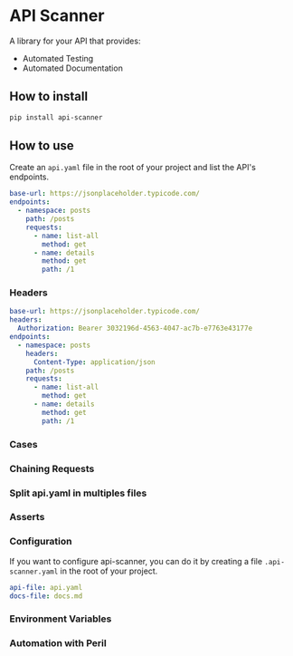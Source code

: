 # API Scanner

A library for your API that provides:

- Automated Testing
- Automated Documentation

## How to install

```bash
pip install api-scanner
```

## How to use

Create an `api.yaml` file in the root of your project and list the API's endpoints.

```yaml
base-url: https://jsonplaceholder.typicode.com/
endpoints:
  - namespace: posts
    path: /posts
    requests:
      - name: list-all
        method: get
      - name: details
        method: get
        path: /1
```

### Headers

```yaml
base-url: https://jsonplaceholder.typicode.com/
headers:
  Authorization: Bearer 3032196d-4563-4047-ac7b-e7763e43177e
endpoints:
  - namespace: posts
    headers:
      Content-Type: application/json
    path: /posts
    requests:
      - name: list-all
        method: get
      - name: details
        method: get
        path: /1
```

### Cases

### Chaining Requests

### Split api.yaml in multiples files

### Asserts

### Configuration

If you want to configure api-scanner, you can do it by creating a file `.api-scanner.yaml` in the root of your project.

```yaml
api-file: api.yaml
docs-file: docs.md
```

### Environment Variables
### Automation with Peril
